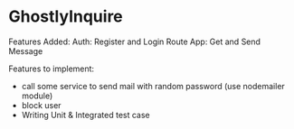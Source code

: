 # GhostlyInquire

Features Added:
Auth: Register and Login Route
App: Get and Send Message

Features to implement:
- call some service to send mail with random password (use nodemailer module)
- block user
- Writing Unit & Integrated test case